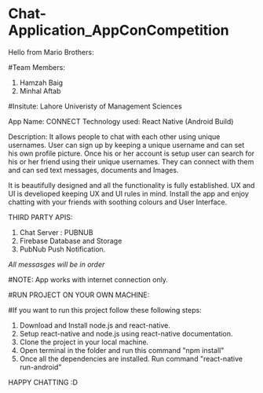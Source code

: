 # Chat-Application_AppConCompetition

Hello from Mario Brothers:

#Team Members: 

1) Hamzah Baig
2) Minhal Aftab

#Insitute: Lahore Univeristy of Management Sciences

App Name: CONNECT
Technology used: React Native (Android Build)

Description: It allows people to chat with each other using unique usernames. User can sign up by keeping a unique username and can 
set his own profile picture. Once his or her account is setup user can search for his or her friend using their unique usernames. 
They can connect with them and can sed text messages, documents and Images.

It is beautifully designed and all the functionality is fully established. UX and UI is develioped keeping UX and UI rules in mind. Install the app and enjoy chatting with your friends with soothing colours and User Interface.

THIRD PARTY APIS:

1) Chat Server : PUBNUB
2) Firebase Database and Storage
3) PubNub Push Notification.

*All messasges will be in order*

#NOTE: App works with internet connection only.

#RUN PROJECT ON YOUR OWN MACHINE: 

#If you want to run this project follow these following steps: 

1) Download and Install node.js and react-native.
2) Setup react-native and node.js using react-native documentation.
3) Clone the project in your local machine.
4) Open terminal in the folder and run this command "npm install"
5) Once all the dependencies are installed. Run command "react-native run-android"

HAPPY CHATTING :D
